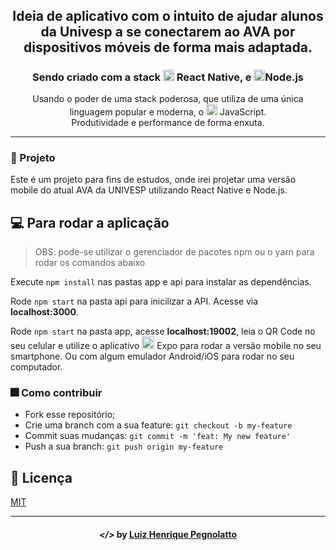 <h1 align="center">
    <img alt="" title="" src="https://imgur.com/8AcLbrB">
</h1>

<h2 align="center"> Ideia de aplicativo com o intuito de ajudar alunos da Univesp a se conectarem ao AVA por dispositivos móveis de forma mais adaptada. </h2>

<h3 align="center"> Sendo criado com a stack <img src="https://imgur.com/lVOav7F" alt="react-native" height="18"> React Native, e <img src="https://imgur.com/TuQ6I2N" alt="node" height="18">Node.js</h3>

<p align="center"> Usando o poder de uma stack poderosa, que utiliza de uma única linguagem popular e moderna, o <img src="https://imgur.com/qlAuJgx" height="18" alt="javascript"> JavaScript. <br> Produtividade e performance de forma enxuta. </p>

---

### :triangular_ruler: Projeto

Este é um projeto para fins de estudos, onde irei projetar uma versão mobile do atual AVA da UNIVESP utilizando React Native e Node.js.

## :computer: Para rodar a aplicação

> OBS: pode-se utilizar o gerenciador de pacotes npm ou o yarn para rodar os comandos abaixo

Execute `npm install` nas pastas app e api para instalar as dependências.

Rode `npm start` na pasta api para inicilizar a API. Acesse via **localhost:3000**.

Rode `npm start` na pasta app, acesse **localhost:19002**, leia o QR Code no seu celular e utilize o aplicativo <img src="imgs/expo.png" height="20"> Expo para rodar a versão mobile no seu smartphone. Ou com algum emulador Android/iOS para rodar no seu computador.

### :fireworks: Como contribuir

- Fork esse repositório;
- Crie uma branch com a sua feature: `git checkout -b my-feature`
- Commit suas mudanças: `git commit -m 'feat: My new feature'`
- Push a sua branch: `git push origin my-feature`

## :memo: Licença
[MIT](LICENSE)

---

<h4 align="center"> <em>&lt;/&gt;</em> by <a href="https://github.com/lhpegnolatto" target="_blank">Luiz Henrique Pegnolatto</a> </h4>

